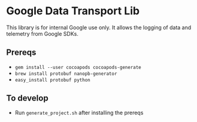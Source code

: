 # Google Data Transport Lib

This library is for internal Google use only. It allows the logging of data and
telemetry from Google SDKs.

## Prereqs

- `gem install --user cocoapods cocoapods-generate`
- `brew install protobuf nanopb-generator`
- `easy_install protobuf python`

## To develop

- Run `generate_project.sh` after installing the prereqs
